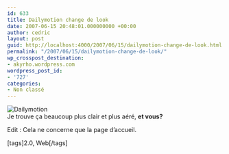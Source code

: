 ```yaml
---
id: 633
title: Dailymotion change de look
date: 2007-06-15 20:48:01.000000000 +00:00
author: cedric
layout: post
guid: http://localhost:4000/2007/06/15/dailymotion-change-de-look.html
permalink: "/2007/06/15/dailymotion-change-de-look/"
wp_crosspost_destination:
- akyrho.wordpress.com
wordpress_post_id:
- '727'
categories:
- Non classé
---
```

![Dailymotion](/images/images/2007/06/dailymotion.png)  
Je trouve ça beaucoup plus clair et plus aéré, **et vous?**

Edit : Cela ne concerne que la page d’accueil.

[tags]2.0, Web[/tags]